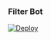 ### Filter Bot



[![Deploy](https://www.herokucdn.com/deploy/button.svg)](https://heroku.com/deploy?template=https://github.com/BotHub-1/Filter-Bot)

